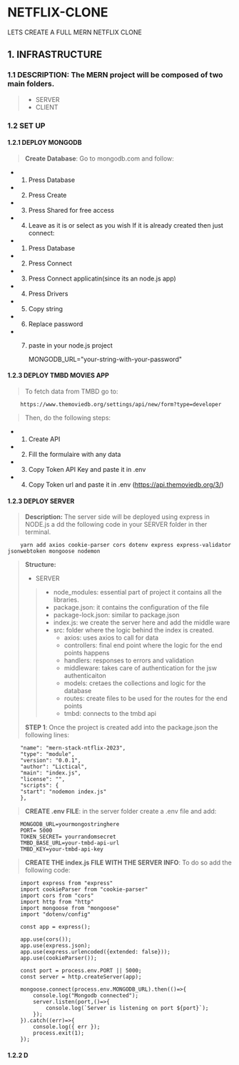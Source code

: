 # NETFLIX-CLONE
LETS CREATE A FULL MERN NETFLIX CLONE
## 1. INFRASTRUCTURE
### 1.1 DESCRIPTION: The MERN project will be composed of two main folders.
> * SERVER
> * CLIENT
### 1.2 SET UP
#### 1.2.1 DEPLOY MONGODB
> **Create Database**: Go to mongodb.com and follow:
* 1. Press Database 
* 2. Press Create
* 3. Press Shared for free access
* 4. Leave as it is or select as you wish
If it is already created then just connect:
* 1. Press Database
* 2. Press Connect
* 3. Press Connect applicatin(since its an node.js app)
* 4. Press Drivers
* 5. Copy string
* 6. Replace password 
* 7. paste in your node.js project
        
        MONGODB_URL="your-string-with-your-password"
#### 1.2.3 DEPLOY TMBD MOVIES APP
> To fetch data from TMBD go to:

        https://www.themoviedb.org/settings/api/new/form?type=developer
 
> Then, do the following steps:
* 1. Create API
* 2. Fill the formulaire with any data
* 3. Copy Token API Key and paste it in .env
* 4. Copy Token url and paste it in .env  (https://api.themoviedb.org/3/)
#### 1.2.3 DEPLOY SERVER
> **Description:** The server side will be deployed using express in NODE.js a
dd the following code in your SERVER folder in ther terminal.
        
        yarn add axios cookie-parser cors dotenv express express-validator jsonwebtoken mongoose nodemon
> **Structure:**
> * SERVER
>> * node_modules: essential part of project it contains all the libraries.
>> * package.json: it contains the configuration of the file
>> * package-lock.json: similar to package.json
>> * index.js: we create the server here and add the middle ware
>> * src: folder where the logic behind the index is created.
>>   * axios: uses axios to call for data
>>   * controllers: final end point where the logic for the end points happens
>>   * handlers: responses to errors and validation
>>   * middleware: takes care of authentication for the jsw authenticaiton
>>   * models: cretaes the collections and logic for the database
>>   * routes: create files to be used for the routes for the end points
>>   * tmbd: connects to the tmbd api
> 
> **STEP 1**: Once the project is created add into the package.json the following lines: 

        "name": "mern-stack-ntflix-2023", 
        "type": "module",
        "version": "0.0.1",
        "author": "Lictical",
        "main": "index.js",
        "license": "",
        "scripts": {
        "start": "nodemon index.js"
        },
> **CREATE .env FILE**: in the server folder create a .env file and add:
        
        MONGODB_URL=yourmongostringhere
        PORT= 5000
        TOKEN_SECRET= yourrandomsecret
        TMBD_BASE_URL=your-tmbd-api-url
        TMBD_KEY=your-tmbd-api-key
> **CREATE THE index.js FILE WITH THE SERVER INFO**: To do so add the following code:

        import express from "express"
        import cookieParser from "cookie-parser"
        import cors from "cors"
        import http from "http"
        import mongoose from "mongoose"
        import "dotenv/config"

        const app = express();

        app.use(cors());
        app.use(express.json);
        app.use(express.urlencoded({extended: false}));
        app.use(cookieParser());

        const port = process.env.PORT || 5000;
        const server = http.createServer(app);

        mongoose.connect(process.env.MONGODB_URL).then(()=>{
            console.log("Mongodb connected");
            server.listen(port,()=>{
                console.log(`Server is listening on port ${port}`);
            });
        }).catch((err)=>{
            console.log({ err });
            process.exit(1);
        });

#### 1.2.2 D

